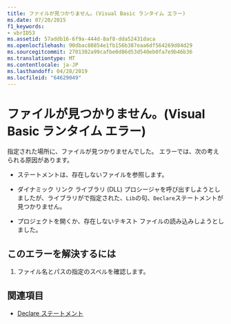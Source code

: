 ```yaml
---
title: ファイルが見つかりません。(Visual Basic ランタイム エラー)
ms.date: 07/20/2015
f1_keywords:
- vbrID53
ms.assetid: 57addb16-6f9a-444d-8af8-dda52431daca
ms.openlocfilehash: 90dbac88854e1fb156b387eaa6df564269d84d29
ms.sourcegitcommit: 2701302a99cafbe0d86d53d540eb0fa7e9b46b36
ms.translationtype: MT
ms.contentlocale: ja-JP
ms.lasthandoff: 04/28/2019
ms.locfileid: "64629049"
---
```

# <a name="file-not-found-visual-basic-run-time-error"></a>ファイルが見つかりません。(Visual Basic ランタイム エラー)
指定された場所に、ファイルが見つかりませんでした。 エラーでは、次の考えられる原因があります。  
  
- ステートメントは、存在しないファイルを参照します。  
  
- ダイナミック リンク ライブラリ (DLL) プロシージャを呼び出すしようとしましたが、ライブラリがで指定された、`Lib`の句、`Declare`ステートメントが見つかりません。  
  
- プロジェクトを開くか、存在しないテキスト ファイルの読み込みしようとしました。  
  
## <a name="to-correct-this-error"></a>このエラーを解決するには  
  
1. ファイル名とパスの指定のスペルを確認します。  
  
## <a name="see-also"></a>関連項目

- [Declare ステートメント](../../../visual-basic/language-reference/statements/declare-statement.md)

